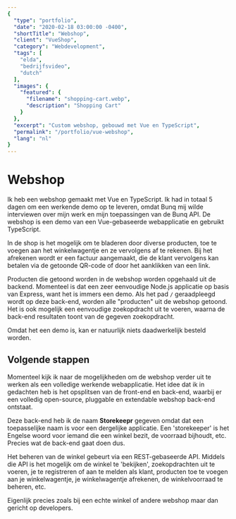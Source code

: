 ```yaml
---
{
  "type": "portfolio",
  "date": "2020-02-18 03:00:00 -0400",
  "shortTitle": "Webshop",
  "client": "VueShop",
  "category": "Webdevelopment",
  "tags": [
    "elda",
    "bedrijfsvideo",
    "dutch"
  ],
  "images": {
    "featured": {
      "filename": "shopping-cart.webp",
      "description": "Shopping Cart"
    }
  },
  "excerpt": "Custom webshop, gebouwd met Vue en TypeScript",
  "permalink": "/portfolio/vue-webshop",
  "lang": "nl"
}
---
```


# Webshop

Ik heb een webshop gemaakt met Vue en TypeScript.  Ik had in totaal 5 dagen om een werkende demo op te leveren, omdat Bunq mij wilde interviewen over mijn werk en mijn toepassingen van de Bunq API. De webshop is een demo van een Vue-gebaseerde webapplicatie en gebruikt TypeScript.

In de shop is het mogelijk om te bladeren door diverse producten, toe te voegen aan het winkelwagentje en ze vervolgens af te rekenen. Bij het afrekenen wordt er een factuur aangemaakt, die de klant vervolgens kan betalen via de getoonde QR-code of door het aanklikken van een link.

Producten die getoond worden in de webshop worden opgehaald uit de backend. Momenteel is dat een zeer eenvoudige Node.js applicatie op basis van Express, want het is immers een demo. Als het pad `/` geraadpleegd wordt op deze back-end, worden alle "producten" uit de webshop getoond. Het is ook mogelijk een eenvoudige zoekopdracht uit te voeren, waarna de back-end resultaten toont van de gegeven zoekopdracht.

Omdat het een demo is, kan er natuurlijk niets daadwerkelijk besteld worden. 

## Volgende stappen

Momenteel kijk ik naar de mogelijkheden om de webshop verder uit te werken als een volledige werkende webapplicatie. Het idee dat ik in gedachten heb is het opsplitsen van de front-end en back-end, waarbij er een volledig open-source, pluggable en extendable webshop back-end ontstaat.

Deze back-end heb ik de naam **Storekeepr** gegeven omdat dat een toepasselijke naam is voor een dergelijke applicatie. Een 'storekeeper' is het Engelse woord voor iemand die een winkel bezit, de voorraad bijhoudt, etc. Precies wat de back-end gaat doen dus.

Het beheren van de winkel gebeurt via een REST-gebaseerde API. Middels die API is het mogelijk om de winkel te 'bekijken', zoekopdrachten uit te voeren, je te registreren of aan te melden als klant, producten toe te voegen aan je winkelwagentje, je winkelwagentje afrekenen, de winkelvoorraad te beheren, etc.

Eigenlijk precies zoals bij een echte winkel of andere webshop maar dan gericht op developers.



